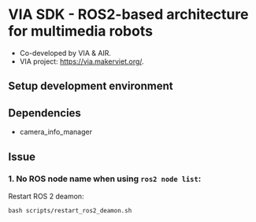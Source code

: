 # VIA SDK - ROS2-based architecture for multimedia robots

- Co-developed by VIA & AIR.
- VIA project: <https://via.makerviet.org/>.


## Setup development environment


## Dependencies

- camera_info_manager

## Issue

### 1. No ROS node name when using `ros2 node list`:

Restart ROS 2 deamon:

```
bash scripts/restart_ros2_deamon.sh
```

